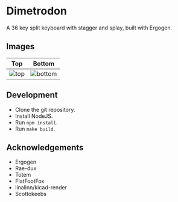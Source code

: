 # Dimetrodon
A 36 key split keyboard with stagger and splay, built with Ergogen.

## Images
| Top | Bottom |
| --- | --- |
| ![top](https://ccblaisdell.github.io/dimetrodon/top.png) | ![bottom](https://ccblaisdell.github.io/dimetrodon/bottom.png) |

## Development

- Clone the git repository.
- Install NodeJS.
- Run `npm install`.
- Run `make build`.

## Acknowledgements

- Ergogen
- Rae-dux
- Totem
- FlatFootFox
- linalinn/kicad-render
- Scottokeebs
